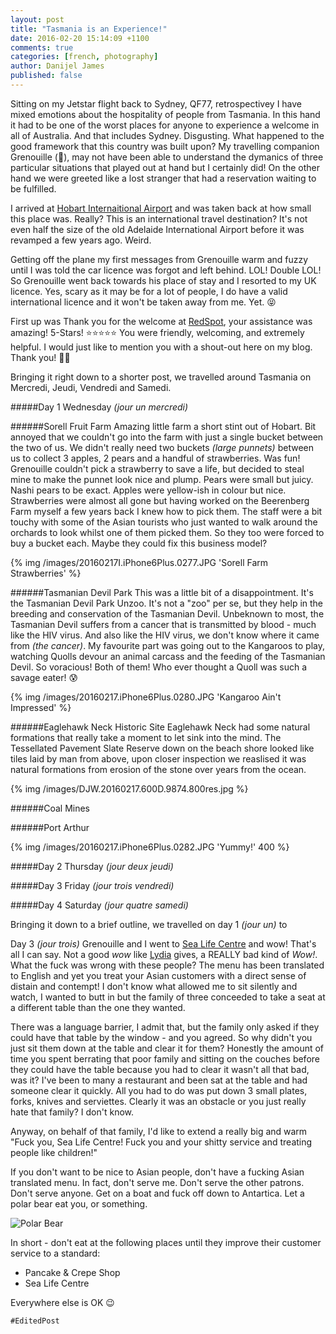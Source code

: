```yaml
---
layout: post
title: "Tasmania is an Experience!"
date: 2016-02-20 15:14:09 +1100
comments: true
categories: [french, photography]
author: Danijel James
published: false
---
```

Sitting on my Jetstar flight back to Sydney, QF77, retrospectivey I have mixed emotions about the hospitality of people from Tasmania. In this hand it had to be one of the worst places for anyone to experience a welcome in all of Australia. And that includes Sydney. Disgusting. What happened to the good framework that this country was built upon? My travelling companion Grenouille (🐸), may not have been able to understand the dymanics of three particular situations that played out at hand but I certainly did! On the other hand we were greeted like a lost stranger that had a reservation waiting to be fulfilled.

I arrived at [Hobart Internaitional Airport](!www.hotbartinternational.com.au) and was taken back at how small this place was. Really? This is an international travel destination? It's not even half the size of the old Adelaide International Airport before it was revamped a few years ago. Weird.

Getting off the plane my first messages from Grenouille warm and fuzzy until I was told the car licence was forgot and left behind. LOL! Double LOL! So Grenouille went back towards his place of stay and I resorted to my UK licence. Yes, scary as it may be for a lot of people, I do have a valid international licence and it won't be taken away from me. Yet. 😝

<!-- more -->

First up was Thank you for the welcome at [RedSpot](!www.redspot.com.au), your assistance was amazing! 5-Stars! ⭐️⭐️⭐️⭐️⭐️ You were friendly, welcoming, and extremely helpful. I would just like to mention you with a shout-out here on my blog. Thank you! 👍🏻

Bringing it right down to a shorter post, we travelled around Tasmania on Mercredi, Jeudi, Vendredi and Samedi.

#####Day 1 Wednesday _(jour un mercredi)_

######Sorell Fruit Farm
Amazing little farm a short stint out of Hobart. Bit annoyed that we couldn't go into the farm with just a single bucket between the two of us. We didn't really need two buckets _(large punnets)_ between us to collect 3 apples, 2 pears and a handful of strawberries. Was fun! Grenouille couldn't pick a strawberry to save a life, but decided to steal mine to make the punnet look nice and plump. Pears were small but juicy. Nashi pears to be exact. Apples were yellow-ish in colour but nice. Strawberries were almost all gone but having worked on the Beerenberg Farm myself a few years back I knew how to pick them. The staff were a bit touchy with some of the Asian tourists who just wanted to walk around the orchards to look whilst one of them picked them. So they too were forced to buy a bucket each. Maybe they could fix this business model?

{% img /images/20160217I.iPhone6Plus.0277.JPG 'Sorell Farm Strawberries' %}

######Tasmanian Devil Park
This was a little bit of a disappointment. It's the Tasmanian Devil Park Unzoo. It's not a "zoo" per se, but they help in the breeding and conservation of the Tasmanian Devil. Unbeknown to most, the Tasmanian Devil suffers from a cancer that is transmitted by blood - much like the HIV virus. And also like the HIV virus, we don't know where it came from _(the cancer)_. My favourite part was going out to the Kangaroos to play, watching Quolls devour an animal carcass and the feeding of the Tasmanian Devil. So voracious! Both of them! Who ever thought a Quoll was such a savage eater! 😰

{% img /images/20160217.iPhone6Plus.0280.JPG 'Kangaroo Ain\'t Impressed' %}

######Eaglehawk Neck Historic Site
Eaglehawk Neck had some natural formations that really take a moment to let sink into the mind. The Tessellated Pavement Slate Reserve down on the beach shore looked like tiles laid by man from above, upon closer inspection we reaslised it was natural formations from erosion of the stone over years from the ocean.

{% img /images/DJW.20160217.600D.9874.800res.jpg %}

######Coal Mines

######Port Arthur

{% img /images/20160217.iPhone6Plus.0282.JPG 'Yummy!' 400 %}

#####Day 2 Thursday _(jour deux jeudi)_

#####Day 3 Friday _(jour trois vendredi)_

#####Day 4 Saturday _(jour quatre samedi)_



Bringing it down to a brief outline, we travelled on day 1 _(jour un)_ to 

Day 3 _(jour trois)_ Grenouille and I went to [Sea Life Centre](!www.yelp.com.au/biz/sea-life-centre-bicheno) and wow! That's all I can say. Not a good _wow_ like [Lydia](!youtu.be/Z5C6vd3blq0) gives, a REALLY bad kind of _Wow!_. What the fuck was wrong with these people? The menu has been translated to English and yet you treat your Asian customers with a direct sense of distain and contempt! I don't know what allowed me to sit silently and watch, I wanted to butt in but the family of three conceeded to take a seat at a different table than the one they wanted.

There was a language barrier, I admit that, but the family only asked if they could have that table by the window - and you agreed. So why didn't you just sit them down at the table and clear it for them? Honestly the amount of time you spent berrating that poor family and sitting on the couches before they could have the table because you had to clear it wasn't all that bad, was it? I've been to many a restaurant and been sat at the table and had someone clear it quickly. All you had to do was put down 3 small plates, forks, knives and serviettes. Clearly it was an obstacle or you just really hate that family? I don't know.

Anyway, on behalf of that family, I'd like to extend a really big and warm "Fuck you, Sea Life Centre! Fuck you and your shitty service and treating people like children!"

If you don't want to be nice to Asian people, don't have a fucking Asian translated menu. In fact, don't serve me. Don't serve the other patrons. Don't serve anyone. Get on a boat and fuck off down to Antartica. Let a polar bear eat you, or something.

![Polar Bear](/images/2016-02-20_polarbear.jpg)

In short - don't eat at the following places until they improve their customer service to a standard:

- Pancake &amp; Crepe Shop
- Sea Life Centre

Everywhere else is OK 😉

`#EditedPost`